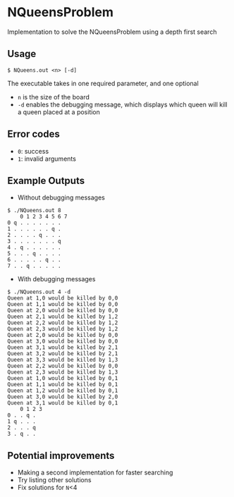 # NQueensProblem
Implementation to solve the NQueensProblem using a depth first search

## Usage
```
$ NQueens.out <n> [-d]
```
The executable takes in one required parameter, and one optional
* `n` is the size of the board
* `-d` enables the debugging message, which displays which queen will kill a queen placed at a position

## Error codes
* `0`: success
* `1`: invalid arguments

## Example Outputs
* Without debugging messages  
```
$ ./NQueens.out 8
	0 1 2 3 4 5 6 7
0 q . . . . . . .
1 . . . . . . q .
2 . . . . q . . .
3 . . . . . . . q
4 . q . . . . . .
5 . . . q . . . .
6 . . . . . q . .
7 . . q . . . . .
```
* With debugging messages
```
$ ./NQueens.out 4 -d
Queen at 1,0 would be killed by 0,0
Queen at 1,1 would be killed by 0,0
Queen at 2,0 would be killed by 0,0
Queen at 2,1 would be killed by 1,2
Queen at 2,2 would be killed by 1,2
Queen at 2,3 would be killed by 1,2
Queen at 2,0 would be killed by 0,0
Queen at 3,0 would be killed by 0,0
Queen at 3,1 would be killed by 2,1
Queen at 3,2 would be killed by 2,1
Queen at 3,3 would be killed by 1,3
Queen at 2,2 would be killed by 0,0
Queen at 2,3 would be killed by 1,3
Queen at 1,0 would be killed by 0,1
Queen at 1,1 would be killed by 0,1
Queen at 1,2 would be killed by 0,1
Queen at 3,0 would be killed by 2,0
Queen at 3,1 would be killed by 0,1
	0 1 2 3
0 . . q .
1 q . . .
2 . . . q
3 . q . .
```

## Potential improvements
* Making a second implementation for faster searching
* Try listing other solutions
* Fix solutions for `N`<4
